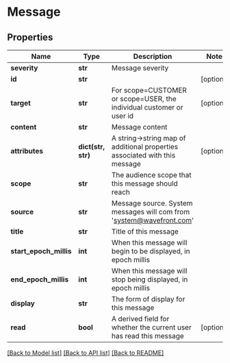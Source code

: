 # Message

## Properties
Name | Type | Description | Notes
------------ | ------------- | ------------- | -------------
**severity** | **str** | Message severity | 
**id** | **str** |  | [optional] 
**target** | **str** | For scope&#x3D;CUSTOMER or scope&#x3D;USER, the individual customer or user id | [optional] 
**content** | **str** | Message content | 
**attributes** | **dict(str, str)** | A string-&gt;string map of additional properties associated with this message | [optional] 
**scope** | **str** | The audience scope that this message should reach | 
**source** | **str** | Message source.  System messages will com from &#39;system@wavefront.com&#39; | 
**title** | **str** | Title of this message | 
**start_epoch_millis** | **int** | When this message will begin to be displayed, in epoch millis | 
**end_epoch_millis** | **int** | When this message will stop being displayed, in epoch millis | 
**display** | **str** | The form of display for this message | 
**read** | **bool** | A derived field for whether the current user has read this message | [optional] 

[[Back to Model list]](../README.md#documentation-for-models) [[Back to API list]](../README.md#documentation-for-api-endpoints) [[Back to README]](../README.md)


